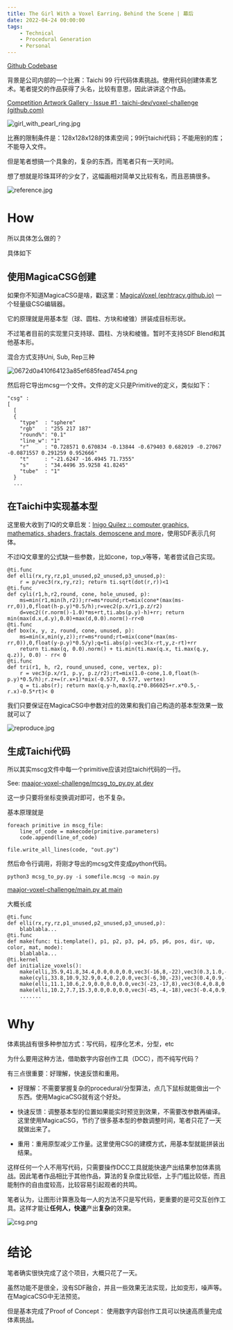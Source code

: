 ```yaml
---
title: The Girl With a Voxel Earring，Behind the Scene | 幕后
date: 2022-04-24 00:00:00
tags:
    - Technical
    - Procedural Generation
    - Personal
---
```


[Github Codebase](https://github.com/maajor/maajor-voxel-challenge)

背景是公司内部的一个比赛：Taichi 99 行代码体素挑战。使用代码创建体素艺术。笔者提交的作品获得了头名，比较有意思，因此讲讲这个作品。

[Competition Artwork Gallery · Issue #1 · taichi-dev/voxel-challenge (github.com)](https://github.com/taichi-dev/voxel-challenge/issues/1)

![girl_with_pearl_ring.jpg](/images/girl_with_pearl_ring.jpg)

比赛的限制条件是：128x128x128的体素空间；99行taichi代码；不能用别的库；不能导入文件。

但是笔者想搞一个具象的，复杂的东西，而笔者只有一天时间。

想了想就是珍珠耳环的少女了，这幅画相对简单又比较有名，而且恶搞很多。

![reference.jpg](/images/reference.jpg)

# How

所以具体怎么做的？

具体如下

## 使用MagicaCSG创建

如果你不知道MagicaCSG是啥，戳这里：[MagicaVoxel (ephtracy.github.io)](https://ephtracy.github.io/index.html?page=magicacsg) 一个轻量级CSG编辑器。

它的原理就是用基本型（球、圆柱、方块和棱锥）拼装成目标形状。

不过笔者目前的实现里只支持球、圆柱、方块和棱锥。暂时不支持SDF Blend和其他基本形。

混合方式支持Uni, Sub, Rep三种

![0672d0a410f64123a85ef685fead7454.png](/images/0672d0a410f64123a85ef685fead7454.jpg)

然后将它导出mcsg一个文件。文件的定义只是Primitive的定义，类似如下：

```
"csg" :
[
  [
  {
    "type"  : "sphere"
    "rgb"   : "255 217 187"
    "round%": "0.1"
    "line_w": "1"
    "r"     : "0.728571 0.670834 -0.13844 -0.679403 0.682019 -0.27067 -0.0871557 0.291259 0.952666"
    "t"     : "-21.6247 -16.4945 71.7355"
    "s"     : "34.4496 35.9258 41.8245"
    "tube"  : "1"
  }
  ...
```

## 在Taichi中实现基本型

这里极大收到了IQ的文章启发：[Inigo Quilez :: computer graphics, mathematics, shaders, fractals, demoscene and more](https://iquilezles.org/articles/distfunctions/)，使用SDF表示几何体。

不过IQ文章里的公式缺一些参数，比如cone，top_v等等，笔者尝试自己实现。

```
@ti.func
def elli(rx,ry,rz,p1_unused,p2_unused,p3_unused,p):
    r = p/vec3(rx,ry,rz); return ti.sqrt(dot(r,r))<1
@ti.func
def cyli(r1,h,r2,round, cone, hole_unused, p):
    ms=min(r1,min(h,r2));rr=ms*round;rt=mix(cone*(max(ms-rr,0)),0,float(h-p.y)*0.5/h);r=vec2(p.x/r1,p.z/r2)
    d=vec2((r.norm()-1.0)*ms+rt,ti.abs(p.y)-h)+rr; return min(max(d.x,d.y),0.0)+max(d,0.0).norm()-rr<0
@ti.func
def box(x, y, z, round, cone, unused, p):
    ms=min(x,min(y,z));rr=ms*round;rt=mix(cone*(max(ms-rr,0)),0,float(y-p.y)*0.5/y);q=ti.abs(p)-vec3(x-rt,y,z-rt)+rr
    return ti.max(q, 0.0).norm() + ti.min(ti.max(q.x, ti.max(q.y, q.z)), 0.0) - rr< 0
@ti.func
def tri(r1, h, r2, round_unused, cone, vertex, p):
    r = vec3(p.x/r1, p.y, p.z/r2);rt=mix(1.0-cone,1.0,float(h-p.y)*0.5/h);r.z+=(r.x+1)*mix(-0.577, 0.577, vertex)
    q = ti.abs(r); return max(q.y-h,max(q.z*0.866025+r.x*0.5,-r.x)-0.5*rt)< 0
```

我们只要保证在MagicaCSG中参数对应的效果和我们自己构造的基本型效果一致就可以了

![reproduce.jpg](/images/reproduce.jpg)

## 生成Taichi代码

所以其实mscg文件中每一个primitive应该对应taichi代码的一行。

See: [maajor-voxel-challenge/mcsg_to_py.py at dev](https://github.com/maajor/maajor-voxel-challenge/blob/dev/mcsg_to_py.py)

这一步只要将坐标变换调对即可，也不复杂。

基本原理就是

```
foreach primitive in mscg_file:
    line_of_code = makecode(primitive.parameters)
    code.append(line_of_code)

file.write_all_lines(code, "out.py")
```

然后命令行调用，将刚才导出的mcsg文件变成python代码。

```
python3 mcsg_to_py.py -i somefile.mcsg -o main.py
```

[maajor-voxel-challenge/main.py at main](https://github.com/maajor/maajor-voxel-challenge/blob/main/main.py)

大概长成

```
@ti.func
def elli(rx,ry,rz,p1_unused,p2_unused,p3_unused,p):
    blablabla...
@ti.func
def make(func: ti.template(), p1, p2, p3, p4, p5, p6, pos, dir, up, color, mat, mode):
    blablabla...
@ti.kernel
def initialize_voxels():
    make(elli,35.9,41.8,34.4,0.0,0.0,0.0,vec3(-16,8,-22),vec3(0.3,1.0,-0.1),vec3(0.7,-0.3,-0.7),rgb(255,217,187),1,0)
    make(cyli,33.8,10.9,32.9,0.4,0.2,0.0,vec3(-6,30,-23),vec3(0.4,0.9,-0.1),vec3(0.9,-0.4,0.0),rgb(114,161,255),1,0)
    make(elli,11.1,10.6,2.9,0.0,0.0,0.0,vec3(-23,-17,8),vec3(0.4,0.8,0.6),vec3(0.9,-0.4,-0.1),rgb(255,141,143),1,2)
    make(elli,10.2,7.7,15.3,0.0,0.0,0.0,vec3(-45,-4,-18),vec3(-0.4,0.9,0.2),vec3(0.1,-0.2,1.0),rgb(255,141,143),1,2)
    .......
```

# Why

体素挑战有很多种参加方式：写代码，程序化艺术，分型，etc

为什么要用这种方法，借助数字内容创作工具（DCC），而不纯写代码？

有三点很重要：好理解，快速反馈和重用。

- 好理解：不需要掌握复杂的procedural/分型算法，点几下鼠标就能做出一个东西。使用MagicaCSG就有这个好处。

- 快速反馈：调整基本型的位置如果能实时预览到效果，不需要改参数再编译。这里使用MagicaCSG，节约了很多基本型的参数调整时间，笔者只花了一天就做出来了。
- 重用：重用原型减少工作量。这里使用CSG的建模方式，用基本型就能拼装出结果。

这样任何一个人不用写代码，只需要操作DCC工具就能快速产出结果参加体素挑战。因此笔者作品相比于其他作品，算法的复杂度比较低，上手门槛比较低，而且能制作的自由度较高，比较容易引起观者的共鸣。

笔者认为，让图形计算惠及每一人的方法不只是写代码，更重要的是可交互创作工具。这样才能让**任何人，快速**产出**复杂**的效果。

![csg.png](/images/csg.jpg)

# 结论

笔者确实很快完成了这个项目，大概只花了一天。

虽然功能不是很全，没有SDF融合，并且一些效果无法实现，比如变形，噪声等。在MagicaCSG中无法预览。

但是基本完成了Proof of Concept： 使用数字内容创作工具可以快速高质量完成体素挑战。
